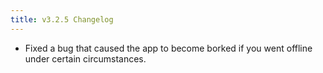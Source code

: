 ```yaml
---
title: v3.2.5 Changelog
---
```


* Fixed a bug that caused the app to become borked if you went offline under certain circumstances.
